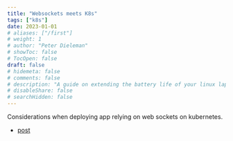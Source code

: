 ```yaml
---
title: "Websockets meets K8s"
tags: ["k8s"]
date: 2023-01-01
# aliases: ["/first"]
# weight: 1
# author: "Peter Dieleman"
# showToc: false
# TocOpen: false
draft: false
# hidemeta: false
# comments: false
# description: "A guide on extending the battery life of your linux laptop"
# disableShare: false
# searchHidden: false
---
```


Considerations when deploying app relying on web sockets on kubernetes.

- [post](https://medium.com/k8scaleio/running-websocket-app-on-kubernetes-2e13eabb4c4f)
